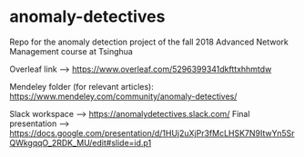 # anomaly-detectives
Repo for the anomaly detection project of the fall 2018 Advanced Network Management course at Tsinghua

Overleaf link --> https://www.overleaf.com/5296399341dkfttxhhmtdw

Mendeley folder (for relevant articles): https://www.mendeley.com/community/anomaly-detectives/

Slack workspace --> https://anomalydetectives.slack.com/
 Final presentation --> https://docs.google.com/presentation/d/1HUj2uXjPr3fMcLHSK7N9ItwYn5SrQWkgqqO_2RDK_MU/edit#slide=id.p1

